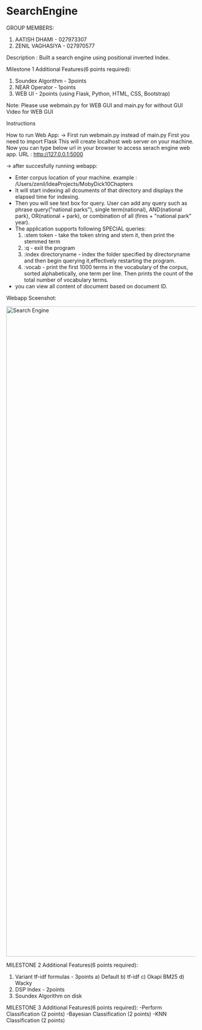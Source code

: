 # SearchEngine
GROUP MEMBERS: 
1. AATISH DHAMI     - 027973307
2. ZENIL VAGHASIYA  - 027970577

Description : Built a search engine using positional inverted Index.

Milestone 1
Additional Features(6 points required):
1. Soundex Algorithm - 3points
2. NEAR Operator - 1points
3. WEB UI - 2points (using Flask, Python, HTML, CSS, Bootstrap)

Note: 
Please use webmain.py for WEB GUI and main.py for without GUI
Video for WEB GUI

Instructions

How to run Web App:
-> First run webmain.py instead of main.py
First you need to import Flask 
This will create localhost web server on your machine.
Now you can type below url in your browser to access serach engine web app.
URL : http://127.0.0.1:5000

-> after succesfully running webapp: 
- Enter corpus location of your machine. example : /Users/zenil/IdeaProjects/MobyDick10Chapters
- It will start indexing all dcouments of that directory and displays the elapsed time for indexing.
- Then you will see text box for query. User can add any query such as phrase query("national parks"), single term(national), AND(national park), OR(national + park), or combination of all (fires + "national park" year).
- The application supports following SPECIAL queries:
    1.  :stem token - take the token string and stem it, then print the stemmed term   
    2.  :q - exit the program
    3.  :index directoryname - index the folder specified by directoryname and then begin querying it,effectively restarting the program.
    4.  :vocab - print the first 1000 terms in the vocabulary of the corpus, sorted alphabetically, one term per line. Then prints the count of the total number of vocabulary terms.
- you can view all content of document based on document ID. 


Webapp Sceenshot:

<img width="1728" alt="Search Engine" src="https://user-images.githubusercontent.com/47736398/194021576-8a0f5f3e-7024-4612-b651-f8e9d122282f.png">

MILESTONE 2
Additional Features(6 points required):
1. Variant tf-idf formulas - 3points
    a) Default
    b) tf-idf
    c) Okapi BM25
    d) Wacky            
2. DSP Index - 2points
3. Soundex Algorithm on disk

MILESTONE 3
Additional Features(6 points required):
-Perform Classification (2 points)
-Bayesian Classification (2 points)
-KNN Classification (2 points)